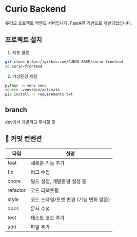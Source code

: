 # Curio Backend

큐리오 프로젝트 백엔드 서버입니다. FastAPI 기반으로 개발되었습니다.

## 프로젝트 설치
1. 레포 클론
```bash
git clone https://github.com/CURIO-BSSM/curio-frontend
cd curio-frontend
```
2. 가상환경 세팅
```bash
python -m venv venv
source .venv/bin/activate
pip install -r requirements.txt
```

## branch
dev에서 개발하고 푸시할 것

## 📌 커밋 컨벤션

| 타입 | 설명 |
|------|------|
| feat | 새로운 기능 추가 |
| fix | 버그 수정 |
| chore | 빌드 설정, 개발환경 설정 등 |
| refactor | 코드 리팩토링 |
| style | 코드 스타일/포맷 변경 (기능 변화 없음) |
| docs | 문서 수정 |
| test | 테스트 코드 추가 |
| add | 파일 추가 |
